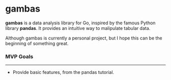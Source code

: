 # gambas

**gambas** is a data analysis library for Go, inspired by the famous Python library **pandas**. It provides an intuitive way to malipulate tabular data.

Although gambas is currently a personal project, but I hope this can be the beginning of something great.

### MVP Goals
---
- Provide basic features, from the pandas tutorial.